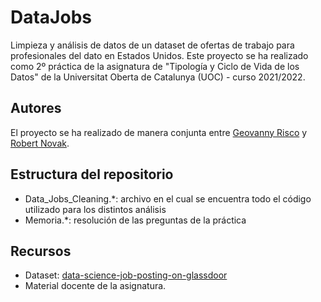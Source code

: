 # DataJobs

Limpieza y análisis de datos de un dataset de ofertas de trabajo para profesionales del dato en Estados Unidos. Este proyecto se ha realizado como 2º práctica de la asignatura de "Tipología y Ciclo de Vida de los Datos" de la Universitat Oberta de Catalunya (UOC) - curso 2021/2022.

## Autores
El proyecto se ha realizado de manera conjunta entre [Geovanny Risco](https://github.com/geovalexis) y [Robert Novak](https://github.com/roberttnovak). 

## Estructura del repositorio

* Data_Jobs_Cleaning.\*: archivo en el cual se encuentra todo el código utilizado para los distintos análisis
* Memoria.\*: resolución de las preguntas de la práctica

## Recursos
* Dataset: [data-science-job-posting-on-glassdoor](https://www.kaggle.com/rashikrahmanpritom/data-science-job-posting-on-glassdoor?select=Uncleaned_DS_jobs.csv)
* Material docente de la asignatura.

